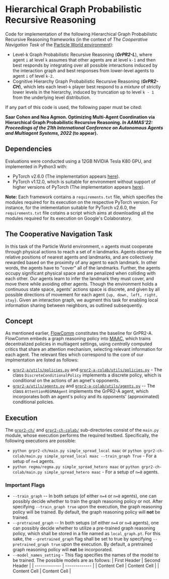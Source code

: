 # Hierarchical Graph Probabilistic Recursive Reasoning
Code for implementation of the following Hierarchical Graph Probabilistic Recursive Reasoning frameworks (in the context of <em>The Cooperative Navigation Task</em> of the [Particle World environment](https://github.com/openai/multiagent-particle-envs)):
- Level-k Graph Probabilistic Recursive Reasoning (**<em>GrPR2-L</em>**), where agent `i` at level `k` assumes that other agents are at level `k-1` and then best responds by integrating over all possible interactions induced by the interaction graph and best responses from lower-level agents to agent `i` of level `k-2`.
- Cognitive Hierarchy Graph Probabilistic Recursive Reasoning (**<em>GrPR2-CH</em>**), which lets each level-`k` player best respond to a <em>mixture</em> of strictly lower levels in the hierarchy, induced by truncation up to level `k - 1` from the underlying level distribution.

If any part of this code is used, the following paper must be cited: 

**Saar Cohen and Noa Agmon. Optimizing Multi-Agent Coordination via Hierarchical Graph Probabilistic Recursive Reasoning. <em>In AAMAS'22: Proceedings of the 21th International Conference on Autonomous Agents and Multiagent Systems, 2022</em> (to appear).**

## Dependencies
Evaluations were conducted using a 12GB NVIDIA Tesla K80 GPU, and implemented in Python3 with:
- PyTorch v2.6.0 (The implementation appears [here](https://github.com/saarcohen30/GrPR2-A/tree/main/grpr2-ch-colab)).
- PyTorch v1.12.0, which is suitable for environment without support of higher versions of PyTorch (The implementation appears [here](https://github.com/saarcohen30/GrPR2-A/tree/main/grpr2-ch)).

**Note:** Each framework contains a `requirements.txt` file, which specifies the modules required for its execution on the respective PyTorch version. For instance, for the imlementation suitable for PyTorch v2.6.0, the `requirements.txt` file cotains a script which aims at downloading all the modules required for its execution on Google's Colaboratory.

## The Cooperative Navigation Task
In this task of the Particle World environment, `n` agents must cooperate through physical actions to reach a set of $n$ landmarks. Agents observe the relative positions of nearest agents and landmarks, and are collectively rewarded based on the proximity of any agent to each landmark. In other words, the agents have to "cover" all of the landmarks. Further, the agents occupy significant physical space and are penalized when colliding with each other. Our agents learn to infer the landmark they must cover, and move there while avoiding other agents. Though the environment holds a continuous state space, agents' actions space is discrete, and given by all possible directions of movement for each agent `{up, down, left, right, stay}`. Given an interaction graph, we augment this task for enabling local information sharing between neighbors, as outlined subsequently.

## Concept
As mentioned earlier, [FlowComm](https://www.ifaamas.org/Proceedings/aamas2021/pdfs/p456.pdf) constitutes the baseline for GrPR2-A. FlowComm embeds a graph reasoning policy into [MAAC](http://proceedings.mlr.press/v97/iqbal19a.html), which trains decentralized policies in multiagent settings, using <em>centrally</em> computed critics that share an attention mechanism, selecting relevant information for each agent. The relevant files which correspond to the core of our implmentation are listed as follows:
- [`grpr2-a/utils/policies.py`](https://github.com/saarcohen30/GrPR2-A/blob/main/grpr2-a/utils/policies.py) and [`grpr2-a-colab/utils/policies.py`](https://github.com/saarcohen30/GrPR2-A/blob/main/grpr2-a-colab/utils/policies.py) - The class `DiscreteConditionalPolicy` implements a discrete policy, which is conditional on the actions of an agnet's opponents.
- [`grpr2-a/utils/agents.py`](https://github.com/saarcohen30/GrPR2-A/blob/main/grpr2-a/utils/agents.py) and [`grpr2-a-colab/utils/agents.py`](https://github.com/saarcohen30/GrPR2-A/blob/main/grpr2-a-colab/utils/agents.py) -- The class `AttentionREGMAAgent` implements the GrPR2-A agent, which incorporates both an agent's policy and its opponents' (approximated) conditional policies.

## Execution
The [`grpr2-ch/`](https://github.com/saarcohen30/GrPR2-CH/tree/main/grpr2-ch) and [`grpr2-ch-colab/`](https://github.com/saarcohen30/GrPR2-CH/tree/main/grpr2-ch-colab) sub-directories consist of the `main.py` module, whose execution performs the required testbed. Specifically, the following executions are possible:
- `python grpr2-ch/main.py simple_spread_local maac` or `python grpr2-ch-colab/main.py simple_spread_local maac --train_graph True` - For a setup of `n=4` agents.
- `python regma/regma.py simple_spread_hetero maac` or `python grpr2-ch-colab/main.py simple_spread_hetero maac` - For a setup of `n=8` agents.

### Important Flags
- `--train_graph` -- In both setups (of either `n=4` or `n=8` agents), one can possibly decide whether to train the graph reasoning policy or not. After specifying `--train_graph true` upon the execution, the graph reasoning policy will be trained. By default, the graph reasoning policy will **not** be trained.
- `--pretrained_graph` -- In both setups (of either `n=4` or `n=8` agents), one can possibly decide whether to utilize a pre-trained graph reasoning policy, which shall be stored in a file named as `local_graph.pt`. For this sake, the `--pretrained_graph` flag shall be set to true by specifying `--pretrained_graph true` upon the execution. By default, a pretrained graph reasoning policy will **not** be incorporated.
- `--model_names_setting` - This flag specifies the names of the model to be trained. The possible models are as follows:
| First Header  | Second Header |
| ------------- | ------------- |
| Content Cell  | Content Cell  |
| Content Cell  | Content Cell  |
